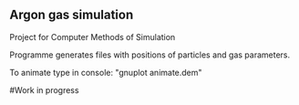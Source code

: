 ## Argon gas simulation
Project for Computer Methods of Simulation

Programme generates files with positions of particles and gas parameters.

To animate type in console: "gnuplot animate.dem"

#Work in progress
